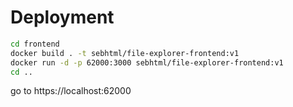 # Deployment

```bash
cd frontend
docker build . -t sebhtml/file-explorer-frontend:v1
docker run -d -p 62000:3000 sebhtml/file-explorer-frontend:v1
cd ..
```

go to https://localhost:62000
